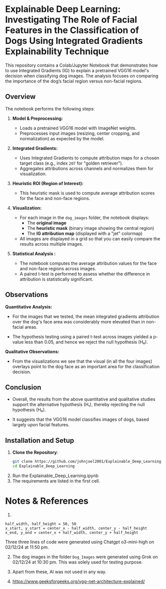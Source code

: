 # Explainable Deep Learning: Investigating The Role of Facial Features in the Classification of Dogs Using Integrated Gradients Explainability Technique

This repository contains a Colab/Jupyter Notebook that demonstrates how to use Integrated Gradients (IG) to explain a pretrained VGG16 model's decision when classifying dog images. The analysis focuses on comparing the importance of the dog’s facial region versus non-facial regions.

## Overview

The notebook performs the following steps:

1. **Model & Preprocessing:**
   - Loads a pretrained VGG16 model with ImageNet weights.
   - Preprocesses input images (resizing, center cropping, and normalization) as expected by the model.

2. **Integrated Gradients:**
   - Uses Integrated Gradients to compute attribution maps for a chosen target class (e.g., index `207` for "golden retriever").
   - Aggregates attributions across channels and normalizes them for visualization.

3. **Heuristic ROI (Region of Interest):**
   - This heuristic mask is used to compute average attribution scores for the face and non-face regions.

4. **Visualization:**
   - For each image in the `dog_images` folder, the notebook displays:
     - The **original image**
     - The **heuristic mask** (binary image showing the central region)
     - The **IG attribution map** (displayed with a "jet" colormap)
   - All images are displayed in a grid so that you can easily compare the results across multiple images.

5. **Statistical Analysis :**
   - The notebook computes the average attribution values for the face and non-face regions across images.
   - A paired t-test is performed to assess whether the difference in attribution is statistically significant.
  
## Observations
  
**Quantitative Analysis:**

* For the images that we tested, the mean integrated gradients attribution over the dog's face area was considerably more elevated than in non-facial areas. 

* The hypothesis testing using a paired t-test across images yielded a p-value less than 0.05, and hence we reject the null hypothesis (H₀).

**Qualitative Observations:** 

* From the visualizations we see that the visual (in all the four images) overlays  point to the dog face as an important area for the classification decision.

## Conclusion

* Overall, the results from the above quantitative and qualitative studies support the alternative hypothesis (H₁), thereby rejecting the null hypothesis (H₀).

* It suggests that the VGG16 model classifies images of dogs, based largely upon facial features.

## Installation and Setup

1. **Clone the Repository**:
   ```bash
   git clone https://github.com/johnjoel2001/Explainable_Deep_Learning.git
   cd Explainable_Deep_Learning
   ```
2. Run the Explainable_Deep_Learning.ipynb
3. The requirements are listed in the first cell.

# **Notes & References**

1) 
```
half_width, half_height = 50, 50  
x_start, y_start = center_x - half_width, center_y - half_height
x_end, y_end = center_x + half_width, center_y + half_height
```

Three three lines of code were generated using Chatgpt o3-mini-high on 02/12/24 at 11:50 pm.

2) The dog images in the folder `Dog_Images` were generated using Grok on 02/12/24 at 10:30 pm. This was solely used for testing purpose.

3) Apart from these, AI was not used in any way.

4) https://www.geeksforgeeks.org/vgg-net-architecture-explained/
  
